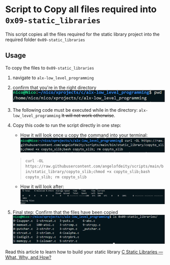 # Script to Copy all files required into `0x09-static_libraries`
This script copies all the files required for the static library project into the required folder `0x09-static_libraries`
## Usage
To copy the files to `0x09-static_libraries`
1. navigate to `alx-low_level_programming`
2. confirm that you're in the right directory
   ![pwd](./images/pwd.png)
3. The following code must be executed while in the directory:  `alx-low_level_programming`
~~It will not work otherwise~~.
4. Copy this code to run the script directly in one step:
	- How it will look once u copy the command into your terminal:
  		![curl](./images/curl.png)
  
  	> ```curl -OL https://raw.githubusercontent.com/angelofdeity/scripts/main/bin/static_library/copyto_slib;chmod +x copyto_slib;bash copyto_slib; rm copyto_slib```

   - How it will look after:
  	![after_curl](./images/curl_run.png)
5. Final step:
	Confirm that the files have been copied
	![ls](./images/ls.png)

Read this article to learn how to build your static library
[C Static Libraries — What, Why, and How?](https://medium.com/@bdov_/https-medium-com-bdov-c-static-libraries-what-why-and-how-b6b442b054d3)
  
